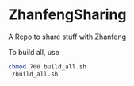 # ZhanfengSharing
A Repo to share stuff with Zhanfeng


To build all, use
```Bash
chmod 700 build_all.sh
./build_all.sh
```